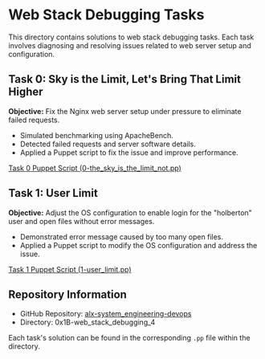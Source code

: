 # Web Stack Debugging Tasks

This directory contains solutions to web stack debugging tasks. Each task involves diagnosing and resolving issues related to web server setup and configuration.

## Task 0: Sky is the Limit, Let's Bring That Limit Higher

**Objective:** Fix the Nginx web server setup under pressure to eliminate failed requests.

- Simulated benchmarking using ApacheBench.
- Detected failed requests and server software details.
- Applied a Puppet script to fix the issue and improve performance.

[Task 0 Puppet Script (0-the_sky_is_the_limit_not.pp)](./0-the_sky_is_the_limit_not.pp)

## Task 1: User Limit

**Objective:** Adjust the OS configuration to enable login for the "holberton" user and open files without error messages.

- Demonstrated error message caused by too many open files.
- Applied a Puppet script to modify the OS configuration and address the issue.

[Task 1 Puppet Script (1-user_limit.pp)](./1-user_limit.pp)

## Repository Information

- GitHub Repository: [alx-system_engineering-devops](https://github.com/gebretewodros73/alx-system_engineering-devops)
- Directory: 0x1B-web_stack_debugging_4

Each task's solution can be found in the corresponding `.pp` file within the directory.
